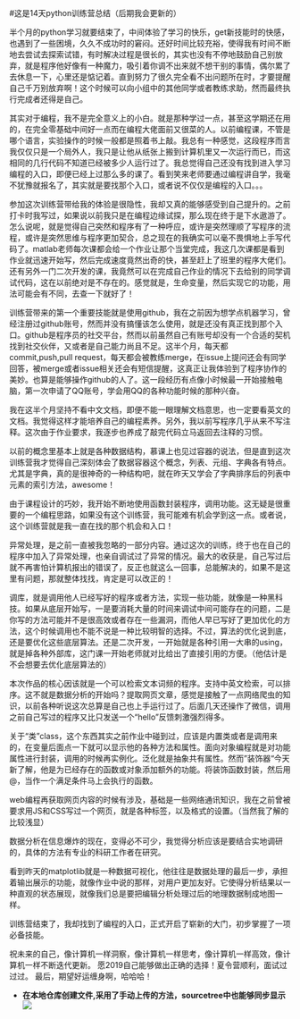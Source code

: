 ﻿#这是14天python训练营总结（后期我会更新的）

半个月的python学习就要结束了，中间体验了学习的快乐，get新技能时的快感，也遇到了一些困境，久久不成功时的窘闷。还好时间比较充裕，使得我有时间不断地去尝试去探索试错，有时解决过程是很长的，其实也没有不停地鼓励自己别放弃，就是程序他好像有一种魔力，吸引着你调不出来就不想干别的事情，偶尔累了去休息一下，心里还是惦记着。直到努力了很久完全看不出问题所在时，才要提醒自己千万别放弃啊！这个时候可以向小组中的其他同学或者教练求助，然而最终执行完成者还得是自己。

其实对于编程，我不是完全意义上的小白。就是那种学过一点，甚至这学期还在用的，在完全零基础中间好一点而在编程大佬面前又很菜的人。以前编程课，不管是哪个语言，实验操作的时候一般都是照着书上敲。我总有一种感觉，这段程序而言我仅仅只是一个局外人，我只是让他从纸张上搬到计算机里又一次运行而已，而这相同的几行代码不知道已经被多少人运行过了。我总觉得自己还没有找到进入学习编程的入口，即便已经上过那么多的课了。看到笑来老师要通过编程讲自学，我毫不犹豫就报名了，其实就是要找那个入口，或者说不仅仅是编程的入口。。。

参加这次训练营带给我的体验是很隐性，我却又真的能够感受到自己提升的。之前打卡时我写过，如果说以前我只是在编程边缘试探，那么现在终于是下水遨游了。怎么说呢，就是觉得自己突然和程序有了一种呼应，或许是突然理顺了写程序的流程，或许是突然思维与程序更加契合，总之现在的我确实可以毫不畏惧地上手写代码了。matlab老师每次课都会给一个作业让那个当堂完成，我这几次课都是看到作业就迅速开始写，然后完成速度竟然出奇的快，甚至赶上了班里的程序大佬们。还有另外一门二次开发的课，我竟然可以在完成自己作业的情况下去给别的同学调试代码，这在以前绝对是不存在的。感觉就是，生命变量，然后实现它的功能，用法可能会有不同，去查一下就好了！

训练营带来的第一个重要技能就是使用github，我在之前因为想学点机器学习，曾经注册过github账号，然而并没有搞懂该怎么使用，就是还没有真正找到那个入口。github是程序员的社交平台，然而以前虽然自己有账号却没有一个合适的契机找到社交伙伴，又或者是自己能力尚且不足。这半个月，每天都commit,push,pull request，每天都会被教练merge，在issue上提问还会有同学回答，被merge或者issue相关还会有短信提醒，这真正让我体验到了程序协作的美妙。也算是能够操作github的人了。这一段经历有点像小时候最一开始接触电脑，第一次申请了QQ账号，学会用QQ的各种功能时候的那种兴奋。

我在这半个月坚持不看中文文档，即便不能一眼理解文档意思，也一定要看英文的文档。我觉得这样才能培养自己的编程素养。另外，我以前写程序几乎从来不写注释。这次由于作业要求，我逐步也养成了敲完代码立马返回去注释的习惯。

以前的概念里基本上就是各种数据结构，慕课上也见过容器的说法，但是直到这次训练营我才觉得自己深刻体会了数据容器这个概念，列表、元组、字典各有特点。尤其是字典，真的是很神奇的一种结构吧，就在昨天又学会了字典排序后的列表中元素的索引方法，awesome！

由于课程设计的巧妙，我开始不断地使用函数封装程序，调用功能。这无疑是很重要的一个编程思路，如果没有这个训练营，我可能难有机会学到这一点。或者说，这个训练营就是我一直在找的那个机会和入口！

异常处理，是之前一直被我忽略的一部分内容。通过这次的训练，终于也在自己的程序中加入了异常处理，也亲自调试过了异常的情况。最大的收获是，自己写过后就不再害怕计算机报出的错误了，反正也就这么一回事，总能解决的，如果不是这里有问题，那就整体找找，肯定是可以改正的！

调库，就是调用他人已经写好的程序或者方法，实现一些功能，就像是一种黑科技。如果从底层开始写，一是要消耗大量的时间来调试中间可能存在的问题，二是你写的方法可能并不是很高效或者存在一些漏洞，而他人早已写好了更加优化的方法，这个时候调用也不能不说是一种比较明智的选择。不过，算法的优化说到底，还是要优化这些底层算法。还是二次开发，一开始就是各种引用一大串的using，就是掉各种外部库，这门课一开始老师就对比给出了直接引用的方便。（他估计是不会想要去优化底层算法的）

本次作品的核心因该就是一个可以检索文本词频的程序。支持中英文检索，可以排序。这不就是数据分析的开始吗？提取网页文章，感觉是接触了一点网络爬虫的知识，以前各种听说这次总算是自己也上手运行过了。后面几天还操作了微信，调用之前自己写过的程序又比只发送一个“hello”反馈刺激强烈得多。


关于“类”class，这个东西其实之前作业中碰到过，应该是内置类或者是调用来的，在变量后面点一下就可以显示他的各种方法和属性。面向对象编程就是对功能属性进行封装，调用的时候再实例化。泛化就是抽象共有属性。然而”装饰器“今天新了解，他是为已经存在的函数或对象添加额外的功能。将装饰函数封装，然后用@，当作一个满足条件马上会执行的函数。

web编程再获取网页内容的时候有涉及，基础是一些网络通讯知识，我在之前曾被要求用JS和CSS写过一个网页，就是各种标签，以及格式的设置。（当然我了解的比较浅显）

数据分析在信息爆炸的现在，变得必不可少，我觉得分析应该是要结合实地调研的，具体的方法有专业的科研工作者在研究。

看到昨天的matplotlib就是一种数据可视化，他往往是数据处理的最后一步，承担着输出展示的功能，就像作业中说的那样，对用户更加友好。它使得分析结果以一种直观的状态展现，就像我们总是要把编辑分析处理过后的地理数据制成地图一样。

训练营结束了，我却找到了编程的入口，正式开启了崭新的大门，初步掌握了一项必备技能。

祝未来的自己，像计算机一样洞察，像计算机一样思考，像计算机一样高效，像计算机一样不断迭代更新。
愿2019自己能够做出正确的选择！夏令营顺利，面试过过过。
最后，期望好运缠身啊，哈哈哈！





  - **在本地仓库创建文件,采用了手动上传的方法，sourcetree中也能够同步显示**
![](https://github.com/slona-song/selfteaching-python-camp/blob/master/19100105/slona-song/image/001.6.png)